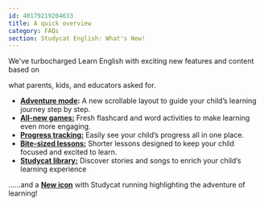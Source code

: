 ```yaml
---
id: 40179219204633
title: A quick overview
category: FAQs
section: Studycat English: What's New!
---
```

We've turbocharged Learn English with exciting new features and content based on

what parents, kids, and educators asked for.

* **[Adventure mode](https://help.studycat.com/hc/en-us/articles/40395054430233):** A new scrollable layout to guide your child’s learning journey step by step.
* [**All-new games:**](https://help.studycat.com/hc/en-us/articles/40396868059161) Fresh flashcard and word activities to make learning even more engaging.
* [**Progress tracking:**](https://help.studycat.com/hc/en-us/articles/40392093954585) Easily see your child’s progress all in one place.
* [**Bite-sized lessons:**](https://help.studycat.com/hc/en-us/articles/40395054430233) Shorter lessons designed to keep your child focused and excited to learn.
* [**Studycat library:**](https://help.studycat.com/hc/en-us/articles/40392018677401) Discover stories and songs to enrich your child’s learning experience

......and a [**New icon**](https://help.studycat.com/hc/en-us/articles/40378210072217) with Studycat running highlighting the adventure of learning!